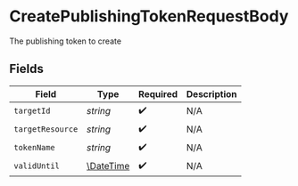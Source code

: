# CreatePublishingTokenRequestBody

The publishing token to create


## Fields

| Field                                                         | Type                                                          | Required                                                      | Description                                                   |
| ------------------------------------------------------------- | ------------------------------------------------------------- | ------------------------------------------------------------- | ------------------------------------------------------------- |
| `targetId`                                                    | *string*                                                      | :heavy_check_mark:                                            | N/A                                                           |
| `targetResource`                                              | *string*                                                      | :heavy_check_mark:                                            | N/A                                                           |
| `tokenName`                                                   | *string*                                                      | :heavy_check_mark:                                            | N/A                                                           |
| `validUntil`                                                  | [\DateTime](https://www.php.net/manual/en/class.datetime.php) | :heavy_check_mark:                                            | N/A                                                           |